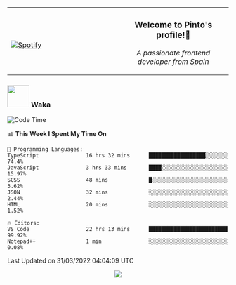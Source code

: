 <table width="100%" align="center"> 
  <tr>
  <td width="50%">
      
&nbsp; <br> [![Spotify](https://novatorem-zeta-rust.vercel.app/api/spotify)](https://open.spotify.com/user/novatorem-zeta-rust)

  </td>
  <td width="50%">
    <h3 align="center">Welcome to Pinto's profile!👋</h3>
    <p align="center"><em>A passionate frontend developer from Spain</em></p>
  </td>
  </table>

### <img src="https://media.giphy.com/media/VgCDAzcKvsR6OM0uWg/giphy.gif" width="50"> Waka

  <!--START_SECTION:waka-->
![Code Time](http://img.shields.io/badge/Code%20Time-208%20hrs%2019%20mins-blue)

📊 **This Week I Spent My Time On** 

```text
💬 Programming Languages: 
TypeScript               16 hrs 32 mins      ██████████████████░░░░░░░   74.4% 
JavaScript               3 hrs 33 mins       ████░░░░░░░░░░░░░░░░░░░░░   15.97% 
SCSS                     48 mins             █░░░░░░░░░░░░░░░░░░░░░░░░   3.62% 
JSON                     32 mins             ░░░░░░░░░░░░░░░░░░░░░░░░░   2.44% 
HTML                     20 mins             ░░░░░░░░░░░░░░░░░░░░░░░░░   1.52%

🔥 Editors: 
VS Code                  22 hrs 13 mins      █████████████████████████   99.92% 
Notepad++                1 min               ░░░░░░░░░░░░░░░░░░░░░░░░░   0.08%

```


 Last Updated on 31/03/2022 04:04:09 UTC
<!--END_SECTION:waka-->

<div align="center">
<img src="https://github-readme-stats-gilt-tau.vercel.app/api/top-langs/?username=pinto-hub&layout=compact&theme=dracula" />
</div>
